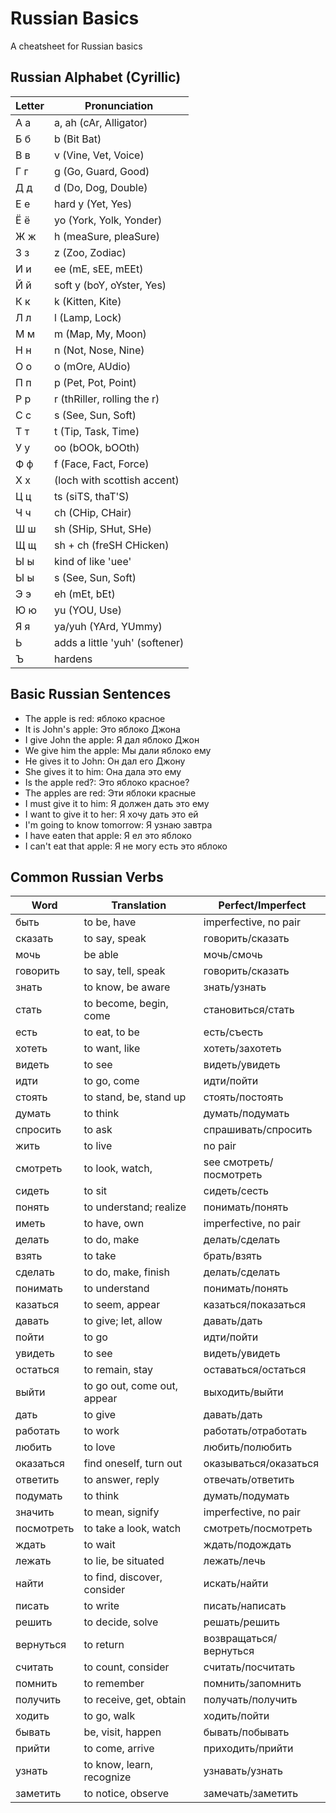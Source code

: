 Russian Basics
==============

A cheatsheet for Russian basics

Russian Alphabet (Cyrillic)
---------------------------


Letter | Pronunciation
------ | ---------------------
А а    | a, ah (cAr, Alligator)
Б б    | b (Bit Bat)
В в    | v (Vine, Vet, Voice)
Г г    | g (Go, Guard, Good)
Д д    | d (Do, Dog, Double)
Е е    | hard y (Yet, Yes)
Ё ё    | yo (York, Yolk, Yonder)
Ж ж    | h (meaSure, pleaSure)
З з    | z (Zoo, Zodiac)
И и    | ee (mE, sEE, mEEt)
Й й    | soft y (boY, oYster, Yes)
К к    | k (Kitten, Kite)
Л л    | l (Lamp, Lock)
М м    | m (Map, My, Moon)
Н н    | n (Not, Nose, Nine)
О о    | o (mOre, AUdio)
П п    | p (Pet, Pot, Point)
Р р    | r (thRiller, rolling the r)
С с    | s (See, Sun, Soft)
Т т    | t (Tip, Task, Time)
У у    | oo (bOOk, bOOth)
Ф ф    | f (Face, Fact, Force)
Х х    | (loch with scottish accent)
Ц ц    | ts (siTS, thaT'S)
Ч ч    | ch (CHip, CHair)
Ш ш    | sh (SHip, SHut, SHe)
Щ щ    | sh + ch (freSH CHicken)
Ы ы    | kind of like 'uee'
Ы ы    | s (See, Sun, Soft)
Э э    | eh (mEt, bEt)
Ю ю    | yu (YOU, Use)
Я я    | ya/yuh (YArd, YUmmy)
Ь      | adds a little 'yuh' (softener)
Ъ      | hardens

Basic Russian Sentences
-----------------------

* The apple is red: яблоко красное
* It is John's apple: Это яблоко Джона
* I give John the apple: Я дал яблоко Джон
* We give him the apple: Мы дали яблоко ему
* He gives it to John: Он дал его Джону
* She gives it to him: Она дала это ему
* Is the apple red?: Это яблоко красное?
* The apples are red: Эти яблоки красные
* I must give it to him: Я должен дать это ему
* I want to give it to her: Я хочу дать это ей
* I'm going to know tomorrow: Я узнаю завтра
* I have eaten that apple: Я ел это яблоко
* I can't eat that apple: Я не могу есть это яблоко

Common Russian Verbs
--------------------

Word       | Translation                 | Perfect/Imperfect
---------- | --------------------------- | ------------------------
быть       | to be, have                 | imperfective, no pair
сказать    | to say, speak               | говорить/сказать
мочь       | be able                     | мочь/смочь
говорить   | to say, tell, speak         | говорить/сказать
знать      | to know, be aware           | знать/узнать
стать      | to become, begin, come      | становиться/стать
есть       | to eat, to be               | есть/съесть
хотеть     | to want, like               | хотеть/захотеть
видеть     | to see                      | видеть/увидеть
идти       | to go, come                 | идти/пойти
стоять     | to stand, be, stand up      | стоять/постоять
думать     | to think                    | думать/подумать
спросить   | to ask                      | спрашивать/спросить
жить       | to live                     | no pair
смотреть   | to look, watch,             | see смотреть/посмотреть
сидеть     | to sit                      | сидеть/сесть
понять     | to understand; realize      | понимать/понять
иметь      | to have, own                | imperfective, no pair
делать     | to do, make                 | делать/сделать
взять      | to take                     | брать/взять
сделать    | to do, make, finish         | делать/сделать
понимать   | to understand               | понимать/понять
казаться   | to seem, appear             | казаться/показаться
давать     | to give; let, allow         | давать/дать
пойти      | to go                       | идти/пойти
увидеть    | to see                      | видеть/увидеть
остаться   | to remain, stay             | оставаться/остаться
выйти      | to go out, come out, appear | выходить/выйти
дать       | to give                     | давать/дать
работать   | to work                     | работать/отработать
любить     | to love                     | любить/полюбить
оказаться  | find oneself, turn out      | оказываться/оказаться
ответить   | to answer, reply            | отвечать/ответить
подумать   | to think                    | думать/подумать
значить    | to mean, signify            | imperfective, no pair
посмотреть | to take a look, watch       | смотреть/посмотреть
ждать      | to wait                     | ждать/подождать
лежать     | to lie, be situated         | лежать/лечь
найти      | to find, discover, consider | искать/найти
писать     | to write                    | писать/написать
решить     | to decide, solve            | решать/решить
вернуться  | to return                   | возвращаться/вернуться
считать    | to count, consider          | считать/посчитать
помнить    | to remember                 | помнить/запомнить
получить   | to receive, get, obtain     | получать/получить
ходить     | to go, walk                 | ходить/пойти
бывать     | be, visit, happen           | бывать/побывать
прийти     | to come, arrive             | приходить/прийти
узнать     | to know, learn, recognize   | узнавать/узнать
заметить   | to notice, observe          | замечать/заметить
